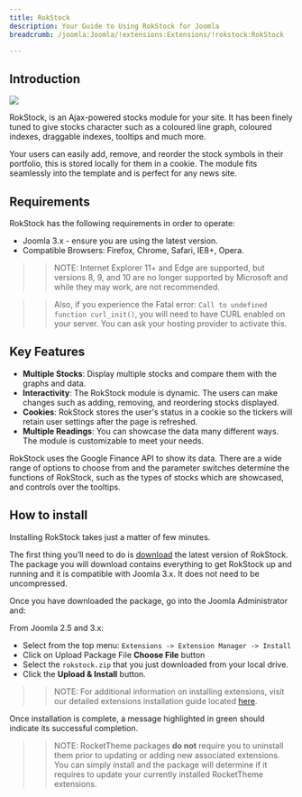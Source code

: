 ```yaml
---
title: RokStock
description: Your Guide to Using RokStock for Joomla
breadcrumb: /joomla:Joomla/!extensions:Extensions/!rokstock:RokStock

---
```


Introduction
-----

![][rokstock]

RokStock, is an Ajax-powered stocks module for your site. It has been finely tuned to give stocks character such as a coloured line graph, coloured indexes, draggable indexes, tooltips and much more.

Your users can easily add, remove, and reorder the stock symbols in their portfolio, this is stored locally for them in a cookie. The module fits seamlessly into the template and is perfect for any news site.

Requirements
------------

RokStock has the following requirements in order to operate:

* Joomla 3.x - ensure you are using the latest version.
* Compatible Browsers: Firefox, Chrome, Safari, IE8+, Opera.

>> NOTE: Internet Explorer 11+ and Edge are supported, but versions 8, 9, and 10 are no longer supported by Microsoft and while they may work, are not recommended.

>> Also, if you experience the Fatal error: `Call to undefined function curl_init()`, you will need to have CURL enabled on your server. You can ask your hosting provider to activate this.

Key Features
------------

* **Multiple Stocks**: Display multiple stocks and compare them with the graphs and data.
* **Interactivity**: The RokStock module is dynamic. The users can make changes such as adding, removing, and reordering stocks displayed.
* **Cookies**: RokStock stores the user's status in a cookie so the tickers will retain user settings after the page is refreshed.
* **Multiple Readings**: You can showcase the data many different ways. The module is customizable to meet your needs.

RokStock uses the Google Finance API to show its data. There are a wide range of options to choose from and the parameter switches determine the functions of RokStock, such as the types of stocks which are showcased, and controls over the tooltips.

How to install
--------------

Installing RokStock takes just a matter of few minutes.

The first thing you’ll need to do is [download][download] the latest version of RokStock. The package you will download contains everything to get RokStock up and running and it is compatible with Joomla 3.x. It does not need to be uncompressed. 

Once you have downloaded the package, go into the Joomla Administrator and:

From Joomla 2.5 and 3.x:

* Select from the top menu: `Extensions -> Extension Manager -> Install`
* Click on Upload Package File **Choose File** button
* Select the `rokstock.zip` that you just downloaded from your local drive.
* Click the **Upload & Install** button.

>> NOTE: For additional information on installing extensions, visit our detailed extensions installation guide located [here][install].

Once installation is complete, a message highlighted in green should indicate its successful completion.

>> NOTE: RocketTheme packages **do not** require you to uninstall them prior to updating or adding new associated extensions. You can simply install and the package will determine if it requires to update your currently installed RocketTheme extensions.

[featured]: assets/roksprocket-layout.jpeg
[download]: http://www.rockettheme.com/extensions-downloads/club/1000-rokstock
[install]: ../../platform/extensions.md#how-to-install-an-extension
[rokstock]: assets/rokstock.jpeg
[details]: assets/RokStock_details.jpeg
